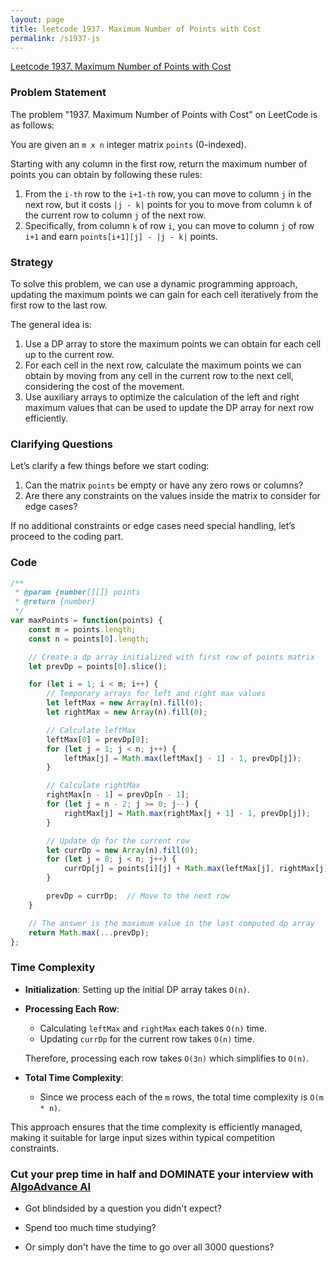 ```yaml
---
layout: page
title: leetcode 1937. Maximum Number of Points with Cost
permalink: /s1937-js
---
```

[Leetcode 1937. Maximum Number of Points with Cost](https://algoadvance.github.io/algoadvance/l1937)
### Problem Statement

The problem "1937. Maximum Number of Points with Cost" on LeetCode is as follows:

You are given an `m x n` integer matrix `points` (0-indexed). 

Starting with any column in the first row, return the maximum number of points you can obtain by following these rules:

1. From the `i-th` row to the `i+1-th` row, you can move to column `j` in the next row, but it costs `|j - k|` points for you to move from column `k` of the current row to column `j` of the next row.
2. Specifically, from column `k` of row `i`, you can move to column `j` of row `i+1` and earn `points[i+1][j] - |j - k|` points.

### Strategy
To solve this problem, we can use a dynamic programming approach, updating the maximum points we can gain for each cell iteratively from the first row to the last row.

The general idea is:
1. Use a DP array to store the maximum points we can obtain for each cell up to the current row.
2. For each cell in the next row, calculate the maximum points we can obtain by moving from any cell in the current row to the next cell, considering the cost of the movement.
3. Use auxiliary arrays to optimize the calculation of the left and right maximum values that can be used to update the DP array for next row efficiently.

### Clarifying Questions
Let’s clarify a few things before we start coding:
1. Can the matrix `points` be empty or have any zero rows or columns?
2. Are there any constraints on the values inside the matrix to consider for edge cases?

If no additional constraints or edge cases need special handling, let’s proceed to the coding part.

### Code

```javascript
/**
 * @param {number[][]} points
 * @return {number}
 */
var maxPoints = function(points) {
    const m = points.length;
    const n = points[0].length;

    // Create a dp array initialized with first row of points matrix
    let prevDp = points[0].slice();

    for (let i = 1; i < m; i++) {
        // Temporary arrays for left and right max values
        let leftMax = new Array(n).fill(0);
        let rightMax = new Array(n).fill(0);

        // Calculate leftMax
        leftMax[0] = prevDp[0];
        for (let j = 1; j < n; j++) {
            leftMax[j] = Math.max(leftMax[j - 1] - 1, prevDp[j]);
        }

        // Calculate rightMax
        rightMax[n - 1] = prevDp[n - 1];
        for (let j = n - 2; j >= 0; j--) {
            rightMax[j] = Math.max(rightMax[j + 1] - 1, prevDp[j]);
        }

        // Update dp for the current row
        let currDp = new Array(n).fill(0);
        for (let j = 0; j < n; j++) {
            currDp[j] = points[i][j] + Math.max(leftMax[j], rightMax[j]);
        }

        prevDp = currDp;  // Move to the next row
    }

    // The answer is the maximum value in the last computed dp array
    return Math.max(...prevDp);
};
```

### Time Complexity

- **Initialization**: Setting up the initial DP array takes `O(n)`.
- **Processing Each Row**: 
  - Calculating `leftMax` and `rightMax` each takes `O(n)` time.
  - Updating `currDp` for the current row takes `O(n)` time.
  
  Therefore, processing each row takes `O(3n)` which simplifies to `O(n)`.

- **Total Time Complexity**:
  - Since we process each of the `m` rows, the total time complexity is `O(m * n)`.

This approach ensures that the time complexity is efficiently managed, making it suitable for large input sizes within typical competition constraints.


### Cut your prep time in half and DOMINATE your interview with [AlgoAdvance AI](https://algoAdvance.com)

- Got blindsided by a question you didn't expect?

- Spend too much time studying?

- Or simply don't have the time to go over all 3000 questions?

